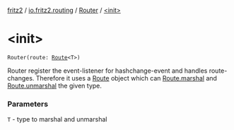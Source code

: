 [fritz2](../../index.md) / [io.fritz2.routing](../index.md) / [Router](index.md) / [&lt;init&gt;](./-init-.md)

# &lt;init&gt;

`Router(route: `[`Route`](../-route/index.md)`<T>)`

Router register the event-listener for hashchange-event and
handles route-changes. Therefore it uses a [Route](../-route/index.md) object
which can [Route.marshal](../-route/marshal.md) and [Route.unmarshal](../-route/unmarshal.md) the given type.

### Parameters

`T` - type to marshal and unmarshal